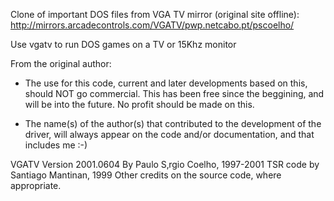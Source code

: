 Clone of important DOS files from VGA TV mirror (original site offline):
http://mirrors.arcadecontrols.com/VGATV/pwp.netcabo.pt/pscoelho/

Use vgatv to run DOS games on a TV or 15Khz monitor

From the original author:
  - The use for this code, current and later developments based on this, should NOT go commercial. This has been free since the beggining, and will be into the future. No profit should be made on this.

  - The name(s) of the author(s) that contributed to the development of the driver, will always appear on the code and/or documentation, and that includes me :-)

VGATV Version 2001.0604
By Paulo S‚rgio Coelho, 1997-2001
TSR code by Santiago Mantinan, 1999
Other credits on the source code, where appropriate.
